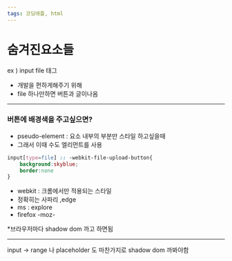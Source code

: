 ```yaml
---
tags: 코딩애플, html
---
```

# 숨겨진요소들

ex ) input file 태그

- 개발을 편하게해주기 위해
- file 하나만하면 버튼과 글이나옴

---------------

### 버튼에 배경색을 주고싶으면?

- pseudo-element : 요소 내부의 부분만 스타일 하고싶을때
- 그래서 이때 수도 엘리먼트를 사용

``` CSS
input[type=file] :: -webkit-file-upload-button{
	background:skyblue;
	border:none
}
```

- webkit : 크롬에서만 적용되는 스타일
- 정확히는 사파리 ,edge
- ms : explore
- firefox -moz-

*브라우저마다 shadow dom 까고 하면됨

--------------------

input -> range 나 placeholder 도 마찬가지로
shadow dom 까봐야함


``` CSS 

```